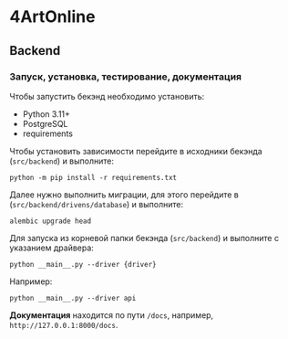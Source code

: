# 4ArtOnline

## Backend

### Запуск, установка, тестирование, документация

Чтобы запустить бекэнд необходимо установить:
- Python 3.11+
- PostgreSQL
- requirements

Чтобы установить зависимости перейдите в исходники бекэнда (`src/backend`) и выполните:
```
python -m pip install -r requirements.txt
```

Далее нужно выполнить миграции, для этого перейдите в (`src/backend/drivens/database`) и выполните:
```
alembic upgrade head
```

Для запуска из корневой папки бекэнда (`src/backend`) и выполните с указанием драйвера:
```
python __main__.py --driver {driver}
```

Например:
```
python __main__.py --driver api
```

**Документация** находится по пути `/docs`, например, `http://127.0.0.1:8000/docs`.